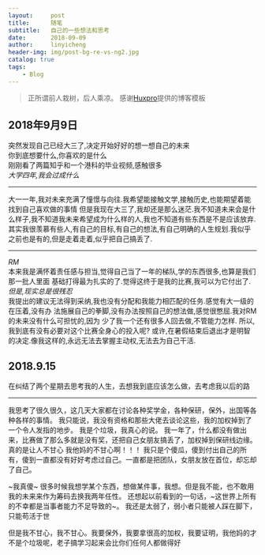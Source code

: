 ```yaml
---
layout:     post
title:      随笔
subtitle:   自己的一些想法和思考
date:       2018-09-09
author:     linyicheng
header-img: img/post-bg-re-vs-ng2.jpg
catalog: true
tags:
    - Blog
---
```


> 正所谓前人栽树，后人乘凉。
> 感谢[Huxpro](https://github.com/huxpro)提供的博客模板
> 

## 2018年9月9日
突然发现自己已经大三了,决定开始好好的想一想自己的未来  
你到底想要什么,你喜欢的是什么  
刚刚看了两篇知乎和一个港科的毕业视频,感触很多  
*大学四年,我会过成什么*  

---------------
大一一年,我对未来充满了憧憬与向往.我希望能接触文学,接触历史,也能期望着能找到自己喜欢做的事情
但是我现在大三了,我却还是那么迷茫.我不知道未来会是什么样子,我不知道我未来希望成为什么样的人,我也不知道有些东西是不是应该放弃.  
其实我很羡慕有些人,有自己的目标,有自己的想法,有自己明确的人生规划.我似乎之前也是有的,但是走着走着,似乎把自己搞丢了.  

-----------------
*RM*  
本来我是满怀着责任感与担当,觉得自己当了一年的梯队,学的东西很多,也算是我们那一批人里面
基础打得最为扎实的了.觉得这终于是我的比赛,我可以为它付出了.  
*但是,现实总是很残忍*  
我提出的建议无法得到采纳,我也没有分配和我能力相匹配的任务.感觉有大一级的在压着,没有办
法施展自己的拳脚,没有办法按照自己的想法做,感觉很憋屈.我对RM的未来没有什么可担忧的,因为
少了我一个还有很多人回去做,不管能力怎样. 所以,我到底有没有必要对这个比赛全身心的投入呢?
或许,在暑假结束后退出才是明智的决定.像我这样的,永远无法去掌握主动权,无法去为自己干活.

## 2018.9.15
在纠结了两个星期去思考我的人生，去想我到底应该怎么做，去考虑我以后的路

--------------------
我思考了很久很久，这几天大家都在讨论各种奖学金，各种保研，保外，出国等各种各样的事情。
我只能说，我没有资格和那些大佬去谈论这些，我的加权掉到了一个令人发指的地步。
我是个垃圾，我真心的说。
我一年了，什么都没有做出来，比赛做了那么多就是没有奖，还把自己女朋友搞丢了，加权掉到保研线边缘。真的是让人不甘心
我他妈的不甘心啊！！！
我只是个傻瓜，傻到付出自己的所有，傻到一直都没有好好考虑过自己。一直都是把团队，女朋友放在首位，却忘却了自己。

~我真傻~
很多时候我想学某个东西，想做某件事，我想。但是我不能，也不敢用我的未来来作为筹码去换我两年任性。
还想起以前看到的一句话，~这世界上所有的不幸都是当事者能力不足导致的~。
我还是太弱了，弱小者只能被人踩在脚下，只能苟活于世

但是我不甘心，我不甘心。我要保外，我要拿很高的加权，我要证明，我他妈的才不是个垃圾呢，老子搞学习起来会比你们任何人都做得好

 



